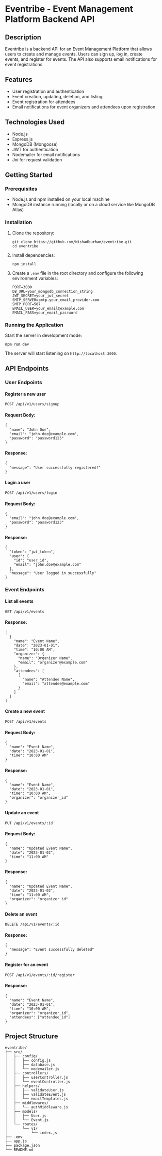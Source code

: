 # Eventribe - Event Management Platform Backend API

## Description

Eventribe is a backend API for an Event Management Platform that allows users to create and manage events. Users can sign up, log in, create events, and register for events. The API also supports email notifications for event registrations.

## Features

- User registration and authentication
- Event creation, updating, deletion, and listing
- Event registration for attendees
- Email notifications for event organizers and attendees upon registration

## Technologies Used

- Node.js
- Express.js
- MongoDB (Mongoose)
- JWT for authentication
- Nodemailer for email notifications
- Joi for request validation

## Getting Started

### Prerequisites

- Node.js and npm installed on your local machine
- MongoDB instance running (locally or on a cloud service like MongoDB Atlas)

### Installation

1. Clone the repository:

   ```
   git clone https://github.com/Nishadburhan/eventribe.git
   cd eventribe
2. Install dependencies:
    ```
    npm install
3. Create a `.env` file in the root directory and configure the following environment variables:
    ```
    PORT=3000
    DB_URL=your_mongodb_connection_string
    JWT_SECRET=your_jwt_secret
    SMTP_SERVER=smtp.your_email_provider.com
    SMTP_PORT=587
    EMAIL_USER=your_email@example.com
    EMAIL_PASS=your_email_password
### Running the Application
Start the server in development mode:
```
npm run dev
```
The server will start listening on `http://localhost:3000`.

## API Endpoints
### User Endpoints
#### Register a new user
```
POST /api/v1/users/signup
```
#### Request Body:
```
{
  "name": "John Doe",
  "email": "john.doe@example.com",
  "password": "password123"
}
```
#### Response:
```
{
  "message": "User successfully registered!"
}
```
#### Login a user
```
POST /api/v1/users/login
```
#### Request Body:
```
{
  "email": "john.doe@example.com",
  "password": "password123"
}
```
#### Response:
```
{
  "token": "jwt_token",
  "user": {
    "id": "user_id",
    "email": "john.doe@example.com"
  },
  "message": "User logged in successfully"
}
```
### Event Endpoints
#### List all events
```
GET /api/v1/events
```
#### Response:
```
[
  {
    "name": "Event Name",
    "date": "2023-01-01",
    "time": "10:00 AM",
    "organizer": {
      "name": "Organizer Name",
      "email": "organizer@example.com"
    },
    "attendees": [
      {
        "name": "Attendee Name",
        "email": "attendee@example.com"
      }
    ]
  }
]
```
#### Create a new event
```
POST /api/v1/events
```
#### Request Body:
```
{
  "name": "Event Name",
  "date": "2023-01-01",
  "time": "10:00 AM"
}
```
#### Response:
```
{
  "name": "Event Name",
  "date": "2023-01-01",
  "time": "10:00 AM",
  "organizer": "organizer_id"
}
```
#### Update an event
```
PUT /api/v1/events/:id
```
#### Request Body:
```
{
  "name": "Updated Event Name",
  "date": "2023-01-02",
  "time": "11:00 AM"
}
```
#### Response:
```
{
  "name": "Updated Event Name",
  "date": "2023-01-02",
  "time": "11:00 AM",
  "organizer": "organizer_id"
}
```
#### Delete an event
```
DELETE /api/v1/events/:id
```
#### Response:
```
{
  "message": "Event successfully deleted"
}
```
#### Register for an event
```
POST /api/v1/events/:id/register
```
#### Response:
```
{
  "name": "Event Name",
  "date": "2023-01-01",
  "time": "10:00 AM",
  "organizer": "organizer_id",
  "attendees": ["attendee_id"]
}
```
## Project Structure
```
eventribe/
├── src/
│   ├── config/
│   │   ├── config.js
│   │   ├── database.js
│   │   └── nodemailer.js
│   ├── controllers/
│   │   ├── userController.js
│   │   └── eventController.js
│   ├── helpers/
│   │   ├── validateUser.js
│   │   ├── validateEvent.js
│   │   └── emailTemplates.js
│   ├── middlewares/
│   │   └── authMiddleware.js
│   ├── models/
│   │   ├── User.js
│   │   └── Event.js
│   └── routes/
│       └── v1/
│           └── index.js
├── .env
├── app.js
├── package.json
└── README.md
```






